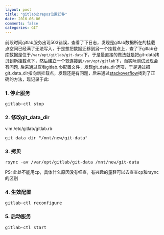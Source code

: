 ```yaml
---
layout: post
title: "gitlab之repos位置迁移"
date: 2016-06-06
comments: false
categories: GIT
---
```


前段时间gitlab服务出现503错误，查看了下日志，发现是gitlab数据所在的挂载点空间已经满了无法写入，于是想把数据迁移到另一个挂载点上，查了下gitlab仓库数据是位于`/var/opt/gitlab/git-data`下，于是最直接的做法就是把git-data拷贝到新挂载点下，然后建立一个软连接到`/var/opt/gitlab`下，而实际测试发现会有问题. 后来通过查看gitlab.rb配置文件，发现git_data_dir选项，于是通过把git_data_dir指向新挂载点，发现还是有问题，后来通过[stackoverflow](http://stackoverflow.com/questions/19902417/change-the-data-directory-gitlab-to-store-repos-elsewhere)找到了正确的方法，现记录于此:

### 1. 停止服务
<pre>
gitlab-ctl stop
</pre>

### 2. 修改git_data_dir
vim /etc/gitlab/gitlab.rb
<pre>
git_data_dir "/mnt/new/git-data"
</pre>

### 3. 拷贝
<pre>
rsync -av /var/opt/gitlab/git-data /mnt/new/git-data
</pre>
PS: 此处不能用cp，具体什么原因没有细查，有兴趣的童鞋可以去查查cp和rsync的区别

### 4. 生效配置
<pre>
gitlab-ctl reconfigure
</pre>

### 5. 启动服务
<pre>
gitlab-ctl start
</pre>
